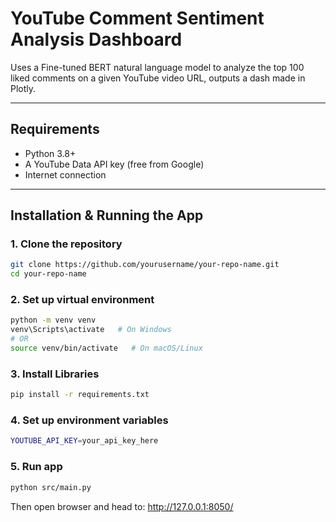 # YouTube Comment Sentiment Analysis Dashboard

Uses a Fine-tuned BERT natural language model to analyze the top 100 liked comments on a given YouTube video URL, outputs a dash made in Plotly. 

---

## Requirements

- Python 3.8+
- A YouTube Data API key (free from Google)
- Internet connection 

---

## Installation & Running the App

### 1. Clone the repository

```bash
git clone https://github.com/yourusername/your-repo-name.git
cd your-repo-name
```

### 2. Set up virtual environment

```bash
python -m venv venv
venv\Scripts\activate   # On Windows
# OR
source venv/bin/activate   # On macOS/Linux
```

### 3. Install Libraries

```bash
pip install -r requirements.txt
```

### 4. Set up environment variables

```bash
YOUTUBE_API_KEY=your_api_key_here
```

### 5. Run app

```bash
python src/main.py
```

Then open browser and head to: http://127.0.0.1:8050/
